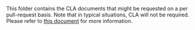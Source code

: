 This folder contains the CLA documents that might be requested on a per pull-request basis.  Note that in typical situations, CLA will not be required.  Please refer to [this document](../dco_cla.md) for more information.
